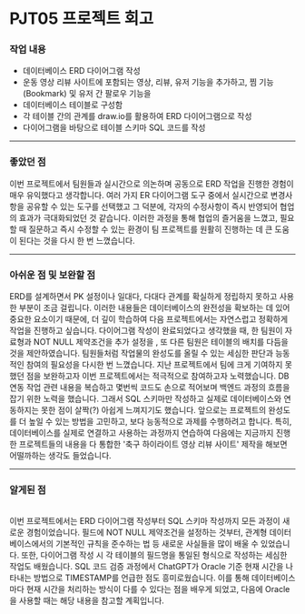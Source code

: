 # PJT05 프로젝트 회고


### 작업 내용
- 데이터베이스 ERD 다이어그램 작성
- 운동 영상 리뷰 사이트에 포함되는 영상, 리뷰, 유저 기능을 추가하고, 찜 기능(Bookmark) 및 유저 간 팔로우 기능을 
- 데이터베이스 테이블로 구성함
- 각 테이블 간의 관계를 draw.io를 활용하여 ERD 다이어그램으로 작성
- 다이어그램을 바탕으로 테이블 스키마 SQL 코드를 작성
--- 

### 좋았던 점
이번 프로젝트에서 팀원들과 실시간으로 의논하며 공동으로 ERD 작업을 진행한 경험이 매우 유익했다고 생각합니다. 여러 가지 ER 다이어그램 도구 중에서 실시간으로 변경사항을 공유할 수 있는 도구를 선택했고 그 덕분에, 각자의 수정사항이 즉시 반영되어 협업의 효과가 극대화되었던 것 같습니다. 이러한 과정을 통해 협업의 즐거움을 느꼈고, 필요할 때 질문하고 즉시 수정할 수 있는 환경이 팀 프로젝트를 원활히 진행하는 데 큰 도움이 된다는 것을 다시 한 번 느꼈습니다.

--- 

### 아쉬운 점 및 보완할 점
ERD를 설계하면서 PK 설정이나 일대다, 다대다 관계를 확실하게 정립하지 못하고 사용한 부분이 조금 걸립니다. 이러한 내용들은 데이터베이스의 완전성을 확보하는 데 있어 중요한 요소이기 때문에, 더 깊이 학습하여 다음 프로젝트에서는 자연스럽고 정확하게 작업을 진행하고 싶습니다. 다이어그램 작성이 완료되었다고 생각했을 때, 한 팀원이 자료형과 NOT NULL 제약조건을 추가 설정을 , 또 다른 팀원은 테이블의 배치를 다듬을 것을 제안하였습니다. 팀원들처럼 작업물의 완성도를 올릴 수 있는 세심한 판단과 능동적인 참여의 필요성을 다시한 번 느꼈습니다. 
지난 프로젝트에서 팀에 크게 기여하지 못했던 점을 보완하고자 이번 프로젝트에서는 적극적으로 참여하고자 노력했습니다. DB 연동 작업 관련 내용을 복습하고 몇번씩 코드도 손으로 적어보며 백엔드 과정의 흐름을 잡기 위한 노력을 했습니다. 그래서 SQL 스키마만 작성하고 실제로 데이터베이스와 연동하지는 못한 점이 살짝(?) 아쉽게 느껴지기도 했습니다.
앞으로는 프로젝트의 완성도를 더 높일 수 있는 방법을 고민하고, 보다 능동적으로 과제를 수행하려고 합니다. 특히, 데이터베이스를 실제로 연결하고 사용하는 과정까지 연습하여 다음에는 지금까지 진행한 프로젝트들의 내용을 다 통합한 '축구 하이라이트 영상 리뷰 사이트' 제작을 해보면 어떨까하는 생각도 들었습니다.

--- 

### 알게된 점
<br>
이번 프로젝트에서는 ERD 다이어그램 작성부터 SQL 스키마 작성까지 모든 과정이 새로운 경험이었습니다. 필드에 NOT NULL 제약조건을 설정하는 것부터, 관계형 데이터베이스에서의 기본적인 규칙을 준수하는 법 등 새로운 사실들을 많이 배울 수 있었습니다. 또한, 다이어그램 작성 시 각 테이블의 필드명을 통일된 형식으로 작성하는 세심한 작업도 배웠습니다.
SQL 코드 검증 과정에서 ChatGPT가 Oracle 기준 현재 시간을 나타내는 방법으로 TIMESTAMP를 언급한 점도 흥미로웠습니다. 이를 통해 데이터베이스마다 현재 시간을 처리하는 방식이 다를 수 있다는 점을 배우게 되었고, 다음에 Oracle을 사용할 때는 해당 내용을 참고할 계획입니다.